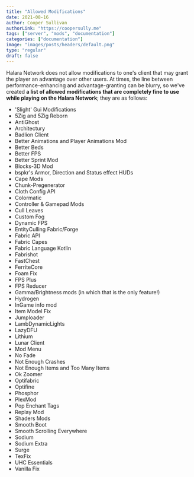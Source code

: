 ```yaml
---
title: "Allowed Modifications"
date: 2021-08-16
author: Cooper Sullivan
authorLink: "https://coopersully.me"
tags: ["server", "mods", "documentation"]
categories: ["documentation"]
image: "images/posts/headers/default.png"
type: "regular"
draft: false
---
```


Halara Network does not allow modifications to one's client that may grant the player an advantage over other users.
At times, the line between performance-enhancing and advantage-granting can be blurry, so we've created **a list of allowed modifications that are completely fine to use while playing on the Halara Network**; they are as follows:


- 'Slight' Gui Modifications
- 5Zig and 5Zig Reborn
- AntiGhost
- Architectury
- Badlion Client
- Better Animations and Player Animations Mod
- Better Beds
- Better FPS
- Better Sprint Mod
- Blocks-3D Mod
- bspkr's Armor, Direction and Status effect HUDs
- Cape Mods
- Chunk-Pregenerator
- Cloth Config API
- Colormatic
- Controller & Gamepad Mods
- Cull Leaves
- Custom Fog
- Dynamic FPS
- EntityCulling Fabric/Forge
- Fabric API
- Fabric Capes
- Fabric Language Kotlin
- Fabrishot
- FastChest
- FerriteCore
- Foam Fix
- FPS Plus
- FPS Reducer
- Gamma/Brightness mods (in which that is the only feature!)
- Hydrogen
- InGame info mod
- Item Model Fix
- Jumploader
- LambDynamicLights
- LazyDFU
- Lithium
- Lunar Client
- Mod Menu 
- No Fade
- Not Enough Crashes
- Not Enough Items and Too Many Items
- Ok Zoomer
- Optifabric
- Optifine
- Phosphor
- PlexMod
- Pop Enchant Tags
- Replay Mod
- Shaders Mods
- Smooth Boot
- Smooth Scrolling Everywhere
- Sodium
- Sodium Extra
- Surge
- TexFix
- UHC Essentials
- Vanilla Fix